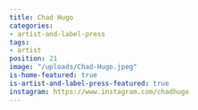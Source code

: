 ```yaml
---
title: Chad Hugo
categories:
- artist-and-label-press
tags:
- artist
position: 21
image: "/uploads/Chad-Hugo.jpeg"
is-home-featured: true
is-artist-and-label-press-featured: true
instagram: https://www.instagram.com/chadhugo
---
```



